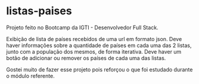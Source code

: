 # listas-paises

Projeto feito no Bootcamp da IGTI - Desenvolvedor Full Stack.

Exibição de lista de países recebidos de uma url em formato json.
Deve haver informações sobre a quantidade de países em cada uma das 2 listas, junto com a população dos mesmos, de forma iterativa.
Deve haver um botão de adicionar ou remover os países de cada uma das listas.

Gostei muito de fazer esse projeto pois reforçou o que foi estudado durante o módulo referente.
